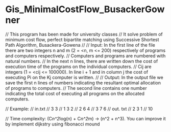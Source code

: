 # Gis_MinimalCostFlow_BusackerGowner

// This program has been made for university classes
// It solve problem of minimum cost flow, perfect bipartite matching using Successive Shortest Path Algorithm, Busackera-Gowena
//
// Input: In the first line of the file there are two integers n and m (2 = <n, m <= 200) respectively of programs and computers respectively. 
// Computers and programs are numbered with natural numbers.
// In the next n lines, there are written down the cost of execution time of the programs on the individual computers.
// Cij are integers (1 = <cij <= 100000). In line i + 1 and in column j the cost of executing Pi on the Kj computer is written.
//
// Output: In the output file we save the first n lines of numbers indicating the resultant optimal allocation of programs to computers. 
// The second line contains one number indicating the total cost of executing all programs on the allocated computers.

// Example:
// in.txt
// 3 3
// 1 3 2
// 2 6 4
// 3 7 6
// out. txt
// 2 3 1
// 10


// Time complexity: (C*n^2*log(n) + C*n^2*m) -> (n^2 + n^3). You can improve it by implement dijkstry using fibonacci mound
